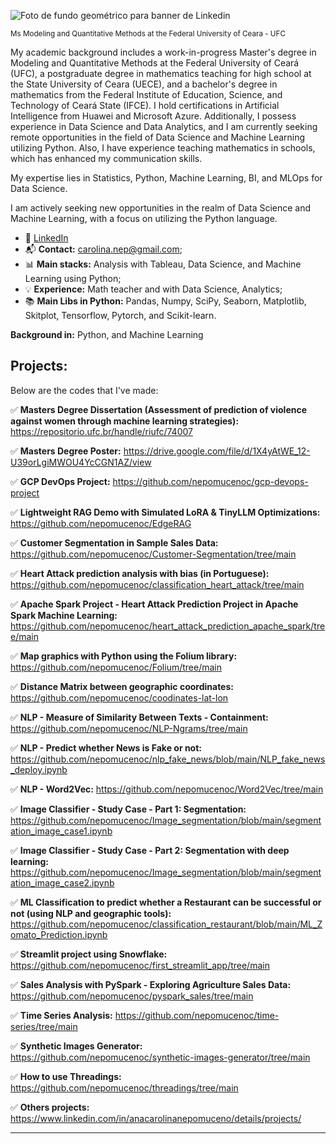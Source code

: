 ![Foto de fundo geométrico para banner de Linkedin](https://github.com/user-attachments/assets/9e34a598-685d-4a06-97b8-5c4390a6691b)

<sub>Ms Modeling and Quantitative Methods at the Federal University of Ceara - UFC</sub>

My academic background includes a work-in-progress Master's degree in Modeling and Quantitative Methods at the Federal University of Ceará (UFC), a postgraduate degree in mathematics teaching for high school at the State University of Ceara (UECE), and a bachelor's degree in mathematics from the Federal Institute of Education, Science, and Technology of Ceará State (IFCE). I hold certifications in Artificial Intelligence from Huawei and Microsoft Azure. Additionally, I possess experience in Data Science and Data Analytics, and I am currently seeking remote opportunities in the field of Data Science and Machine Learning utilizing Python. Also, I have experience teaching mathematics in schools, which has enhanced my communication skills.

My expertise lies in Statistics, Python, Machine Learning, BI, and MLOps for Data Science.

I am actively seeking new opportunities in the realm of Data Science and Machine Learning, with a focus on utilizing the Python language.

* :large_blue_diamond: [LinkedIn](https://www.linkedin.com/in/anacarolinanepomuceno/?locale=en_US)
* :mailbox_with_mail: **Contact:** carolina.nep@gmail.com;
* :bar_chart: **Main stacks:** Analysis with Tableau, Data Science, and Machine Learning using Python;
* :bulb: **Experience:** Math teacher and with Data Science, Analytics;
* :books: **Main Libs in Python:** Pandas, Numpy, SciPy, Seaborn, Matplotlib, Skitplot, Tensorflow, Pytorch, and Scikit-learn.

**Background in:** Python, and Machine Learning

## Projects:
Below are the codes that I've made:

:white_check_mark: **Masters Degree Dissertation (Assessment of prediction of violence against women through machine learning strategies):** 
https://repositorio.ufc.br/handle/riufc/74007

:white_check_mark: **Masters Degree Poster:** 
https://drive.google.com/file/d/1X4yAtWE_12-U39orLgiMWOU4YcCGN1AZ/view

:white_check_mark: **GCP DevOps Project:**
https://github.com/nepomucenoc/gcp-devops-project

:white_check_mark: **Lightweight RAG Demo with Simulated LoRA & TinyLLM Optimizations:**
https://github.com/nepomucenoc/EdgeRAG

:white_check_mark: **Customer Segmentation in Sample Sales Data:** 
https://github.com/nepomucenoc/Customer-Segmentation/tree/main

:white_check_mark: **Heart Attack prediction analysis with bias (in Portuguese):** https://github.com/nepomucenoc/classification_heart_attack/tree/main

:white_check_mark: **Apache Spark Project - Heart Attack Prediction Project in Apache Spark Machine Learning:** 
https://github.com/nepomucenoc/heart_attack_prediction_apache_spark/tree/main

:white_check_mark: **Map graphics with Python using the Folium library:** 
https://github.com/nepomucenoc/Folium/tree/main

:white_check_mark: **Distance Matrix between geographic coordinates:** 
https://github.com/nepomucenoc/coodinates-lat-lon
 
:white_check_mark: **NLP - Measure of Similarity Between Texts - Containment:** 
https://github.com/nepomucenoc/NLP-Ngrams/tree/main

:white_check_mark: **NLP - Predict whether News is Fake or not:** 
https://github.com/nepomucenoc/nlp_fake_news/blob/main/NLP_fake_news_deploy.ipynb

:white_check_mark: **NLP - Word2Vec:**
https://github.com/nepomucenoc/Word2Vec/tree/main

:white_check_mark: **Image Classifier - Study Case - Part 1: Segmentation:**
https://github.com/nepomucenoc/Image_segmentation/blob/main/segmentation_image_case1.ipynb

:white_check_mark: **Image Classifier - Study Case - Part 2: Segmentation with deep learning:**
https://github.com/nepomucenoc/Image_segmentation/blob/main/segmentation_image_case2.ipynb

:white_check_mark: **ML Classification to predict whether a Restaurant can be successful or not (using NLP and geographic tools):**
https://github.com/nepomucenoc/classification_restaurant/blob/main/ML_Zomato_Prediction.ipynb

:white_check_mark: **Streamlit project using Snowflake:**
https://github.com/nepomucenoc/first_streamlit_app/tree/main

:white_check_mark: **Sales Analysis with PySpark - Exploring Agriculture Sales Data:**
https://github.com/nepomucenoc/pyspark_sales/tree/main

:white_check_mark: **Time Series Analysis:**
https://github.com/nepomucenoc/time-series/tree/main

:white_check_mark: **Synthetic Images Generator:**
https://github.com/nepomucenoc/synthetic-images-generator/tree/main

:white_check_mark: **How to use Threadings:**
https://github.com/nepomucenoc/threadings/tree/main

:white_check_mark: **Others projects:**
https://www.linkedin.com/in/anacarolinanepomuceno/details/projects/

---




